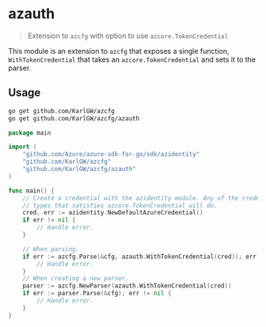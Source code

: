 # azauth

> Extension to `azcfg` with option to use `azcore.TokenCredential`

This module is an extension to `azcfg` that exposes a single function, `WithTokenCredential` that
takes an `azcore.TokenCredential` and sets it to the parser.

## Usage

```sh
go get github.com/KarlGW/azcfg
go get github.com/KarlGW/azcfg/azauth
```

```go
package main

import (
	"github.com/Azure/azure-sdk-for-go/sdk/azidentity"
	"github.com/KarlGW/azcfg"
	"github.com/KarlGW/azcfg/azauth"
)

func main() {
    // Create a credential with the azidentity module. Any of the credential
    // types that satisfies azcore.TokenCredential will do.
    cred, err := azidentity.NewDefaultAzureCredential()
    if err != nil {
        // Handle error.
    }

    // When parsing.
    if err := azcfg.Parse(&cfg, azauth.WithTokenCredential(cred)); err != nil {
        // Handle error.
    }
    // When creating a new parser.
    parser := azcfg.NewParser(azauth.WithTokenCredential(cred))
    if err := parser.Parse(&cfg); err != nil {
        // Handle error.
    }
}
```

